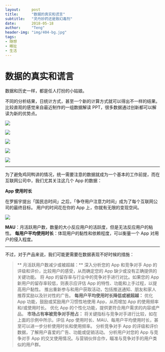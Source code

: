 ```yaml
---
layout:     post
title:      "数据的真实和谎言"
subtitle:   "灵丹妙药还是致幻毒剂"
date:       2018-05-18
author:     "Teng"
header-img: "img/404-bg.jpg"
tags:
- 随想
- 瞎扯
- 生活
---
```


# 数据的真实和谎言
数据和历史一样，都是任人打扮的小姑娘。

不同的分析结果，日统计方式，甚至一个新的计算方式就可以得出不一样的结果。
比较直观的感觉来自最近制作的一组数据解读 PPT，很多数据通过创新都可以解读为新的优势点。

![](http://images.tengblog.cn/18-5-18/25640604.jpg)

![](http://images.tengblog.cn/18-5-18/57541510.jpg)

![](http://images.tengblog.cn/18-5-18/37570943.jpg)

![](http://images.tengblog.cn/18-5-18/13866020.jpg)

![](http://images.tengblog.cn/18-5-18/57335844.jpg)

****
为了避免鸡同鸭讲的情况，统一需要注意的数据就成为一个基本的工作前提，而在互联网公司中，我们尤其关注这几个 App 的数据：

**App 使用时长**

在罗振宇提出「国民总时间」之后，「争夺用户注意力时间」成为了每个互联网公司的最终目标。
用户的时间花在你的 App 上，你就有无限的变现空间。

![](http://images.tengblog.cn/18-5-18/50187144.jpg)

**MAU**：月活跃用户数，数量的大小反应用户的活跃度，但是无法反应用户的粘性。
**每用户平均使用时长**：体现用户的黏性和依赖程度，可以衡量一个 App 对用户的侵入程度。

****
不过，对于产品来说，我们可能更需要在数据表现不好时候的措施：
> ** 月活跃用户数减少或被超越：**
> 深入分析您的 App 和竞争对手 App 的评级和评价，比较用户的感受，从而确定您的 App 缺少或没有正确提供的关键功能。
> 将 App 的留存率与行业中的竞争对手进行对比。如果您的 App 新用户的留存率较低，则表示应评估 App 的特性、功能和上手过程，以提高用户黏性。
> 推出重新参与和用户获取活动，包括推送通知、朋友和家人推荐奖励以及针对性的广告。
> **每用户平均使用时长降低或被超越：**
> 优化 App 功能，鼓励或奖励用户习惯性地使用 App，从而增加 App 的使用频率和/或使用时长。
> 优化 App 的个性化功能，提供更符合用户需求的内容或产品。
> **市场占有率被竞争对手抢占：**
> 将关键指标与竞争对手进行比较，如在上面的示例中所示。评估 App 使用时长、MAU、每用户平均使用时长，甚至可以进一步分析使用时长和使用频率。
> 分析竞争对手 App 的评级和评价数据，了解用户喜爱的广告、功能或促销活动。
> 分析用户对您的 App 与竞争对手 App 的交叉使用情况。与营销伙伴合作，瞄准与竞争对手的用户类似的用户群。











































